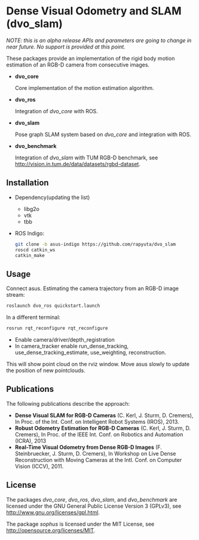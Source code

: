 # Dense Visual Odometry and SLAM (dvo_slam)

*NOTE: this is an alpha release APIs and parameters are going to change in near future. No support is provided at this point.*

These packages provide an implementation of the rigid body motion estimation of an RGB-D camera from consecutive images.

 *  **dvo_core**

    Core implementation of the motion estimation algorithm.

 *  **dvo_ros**

    Integration of *dvo_core* with ROS.

 *  **dvo_slam**

    Pose graph SLAM system based on *dvo_core* and integration with ROS.

 *  **dvo_benchmark**

    Integration of *dvo_slam* with TUM RGB-D benchmark, see http://vision.in.tum.de/data/datasets/rgbd-dataset.


## Installation

 *  Dependency(updating the list)
    * libg2o
    * vtk
    * tbb

 *  ROS Indigo:

    ```bash
    git clone -b asus-indigo https://github.com/rapyuta/dvo_slam
    roscd catkin_ws
    catkin_make
    ```

## Usage
Connect asus.
Estimating the camera trajectory from an RGB-D image stream:

```bash
roslaunch dvo_ros quickstart.launch
```
In a different terminal:

```bash
rosrun rqt_reconfigure rqt_reconfigure
```
* Enable camera/driver/depth_registration
* In camera_tracker enable run_dense_tracking, use_dense_tracking_estimate, use_weighting, reconstruction.

This will show point cloud on the rviz window. Move asus slowly to update the position of new pointclouds.   


## Publications

The following publications describe the approach:

 *   **Dense Visual SLAM for RGB-D Cameras** (C. Kerl, J. Sturm, D. Cremers), In Proc. of the Int. Conf. on Intelligent Robot Systems (IROS), 2013.
 *   **Robust Odometry Estimation for RGB-D Cameras** (C. Kerl, J. Sturm, D. Cremers), In Proc. of the IEEE Int. Conf. on Robotics and Automation (ICRA), 2013
 *   **Real-Time Visual Odometry from Dense RGB-D Images** (F. Steinbruecker, J. Sturm, D. Cremers), In Workshop on Live Dense Reconstruction with Moving Cameras at the Intl. Conf. on Computer Vision (ICCV), 2011.

## License

The packages *dvo_core*, *dvo_ros*, *dvo_slam*, and *dvo_benchmark* are licensed under the GNU General Public License Version 3 (GPLv3), see http://www.gnu.org/licenses/gpl.html.

The package *sophus* is licensed under the MIT License, see http://opensource.org/licenses/MIT.
